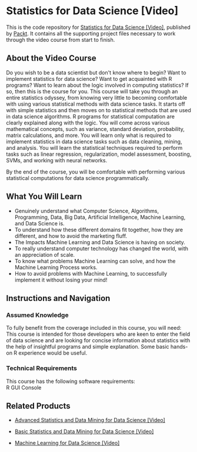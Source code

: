 # Statistics for Data Science [Video]
This is the code repository for [Statistics for Data Science [Video]](https://www.packtpub.com/big-data-and-business-intelligence/statistics-data-science-video?utm_source=github&utm_medium=repository&utm_campaign=9781789345339), published by [Packt](https://www.packtpub.com/?utm_source=github). It contains all the supporting project files necessary to work through the video course from start to finish.
## About the Video Course
Do you wish to be a data scientist but don't know where to begin? Want to implement statistics for data science? Want to get acquainted with R programs? Want to learn about the logic involved in computing statistics? If so, then this is the course for you.
This course will take you through an entire statistics odyssey, from knowing very little to becoming comfortable with using various statistical methods with data science tasks. It starts off with simple statistics and then moves on to statistical methods that are used in data science algorithms. R programs for statistical computation are clearly explained along with the logic. You will come across various mathematical concepts, such as variance, standard deviation, probability, matrix calculations, and more. You will learn only what is required to implement statistics in data science tasks such as data cleaning, mining, and analysis. You will learn the statistical techniques required to perform tasks such as linear regression, regularization, model assessment, boosting, SVMs, and working with neural networks.

By the end of the course, you will be comfortable with performing various statistical computations for data science programmatically.

<H2>What You Will Learn</H2>
<DIV class=book-info-will-learn-text>
<UL>
<LI>Genuinely understand what Computer Science, Algorithms, Programming, Data, Big Data, Artificial Intelligence, Machine Learning, and Data Science is. 
<LI>To understand how these different domains fit together, how they are different, and how to avoid the marketing fluff. 
<LI>The Impacts Machine Learning and Data Science is<SPAN style="BACKGROUND-COLOR: transparent"> having on society.</SPAN> 
<LI>To really understand computer technology has changed the world, with an appreciation of scale. 
<LI>To know what problems Machine Learning can solve, and how the Machine Learning Process works. 
<LI>How to avoid problems with Machine Learning, to successfully implement it without losing your mind! </LI></UL></DIV>

## Instructions and Navigation
### Assumed Knowledge
To fully benefit from the coverage included in this course, you will need:<br/>
This course is intended for those developers who are keen to enter the field of data science and are looking for concise information about statistics with the help of insightful programs and simple explanation. Some basic hands-on R experience would be useful.
### Technical Requirements
This course has the following software requirements:<br/>
R GUI Console

## Related Products
* [Advanced Statistics and Data Mining for Data Science [Video]](https://www.packtpub.com/big-data-and-business-intelligence/advanced-statistics-and-data-mining-data-science-video?utm_source=github&utm_medium=repository&utm_campaign=9781788830348)

* [Basic Statistics and Data Mining for Data Science [Video]](https://www.packtpub.com/big-data-and-business-intelligence/basic-statistics-and-data-mining-data-science-video?utm_source=github&utm_medium=repository&utm_campaign=9781788476782)

* [Machine Learning for Data Science [Video]](https://www.packtpub.com/application-development/machine-learning-data-science-video?utm_source=github&utm_medium=repository&utm_campaign=9781788620758)

